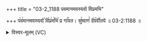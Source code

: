 +++
title = "03-2_1188 पवमानमवस्यवो विप्रमभि"

+++
प꣡व꣢मानमवस्यवो꣣ वि꣡प्र꣢म꣣भि꣡ प्र गा꣢꣯यत। सु꣣ष्वाणं꣢ दे꣣व꣡वी꣢तये ॥ 03-2:1188 ॥

<details><summary>विस्वर-मूलम् (VC)</summary>

पवमानमवस्यवो विप्रमभि प्र गायत । सुष्वाणं देववीतये ॥११८८॥
</details>